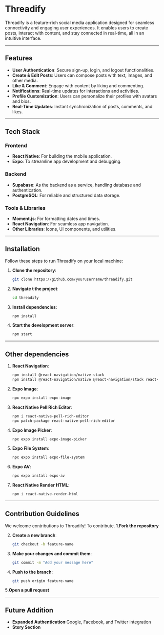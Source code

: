 # Threadify

Threadify is a feature-rich social media application designed for seamless connectivity and engaging user experiences. It enables users to create posts, interact with content, and stay connected in real-time, all in an intuitive interface.

---

## Features

- **User Authentication**: Secure sign-up, login, and logout functionalities.
- **Create & Edit Posts**: Users can compose posts with text, images, and other media.
- **Like & Comment**: Engage with content by liking and commenting.
- **Notifications**: Real-time updates for interactions and activities.
- **Profile Customization**: Users can personalize their profiles with avatars and bios.
- **Real-Time Updates**: Instant synchronization of posts, comments, and likes.

---

## Tech Stack

### Frontend
- **React Native**: For building the mobile application.
- **Expo**: To streamline app development and debugging.

### Backend
- **Supabase**: As the backend as a service, handling database and authentication.
- **PostgreSQL**: For reliable and structured data storage.

### Tools & Libraries
- **Moment.js**: For formatting dates and times.
- **React Navigation**: For seamless app navigation.
- **Other Libraries**: Icons, UI components, and utilities.

---

## Installation

Follow these steps to run Threadify on your local machine:

1. **Clone the repository**:
   ```bash
   git clone https://github.com/yourusername/threadify.git

2. **Navigate t the project**:
   ```bash
   cd threadify

3. **Install dependencies**:
   ```bash
   npm install
4. **Start the development server**:
   ```bash
   npm start
---
## Other dependencies
1. **React Navigation**:
   ```bash
   npm install @react-navigation/native-stack
   npm install @react-navigation/native @react-navigation/stack react-native-screens react-native-safe-area-context react-native-gesture-handler react-native-reanimated react-native-get-random-values
2. **Expo Image**:
   ```bash
   npx expo install expo-image
3. **React Native Pell Rich Editor**:
   ```bash
   npm i react-native-pell-rich-editor
   npx patch-package react-native-pell-rich-editor

4. **Expo Image Picker**:
   ```bash
   npx expo install expo-image-picker
   
5. **Expo File System**:
   ```bash
   npx expo install expo-file-system
6. **Expo AV**:
   ```bash
   npx expo install expo-av
7. **React Native Render HTML**:
   ```bash
   npm i react-native-render-html
---

## Contribution Guidelines

We welcome contributions to Threadify! To contribute.
1.**Fork the repository**

2. **Create a new branch**:
   ```bash
   git checkout -b feature-name

3. **Make your changes and commit them**:
   ```bash
   git commit -m "Add your message here"

4. **Push to the branch**:
   ```bash
   git push origin feature-name

5.**Open a pull request**

---
## Future Addition
 - **Expanded Authentication**:Google, Facebook, and Twitter integration
 - **Story Section**
